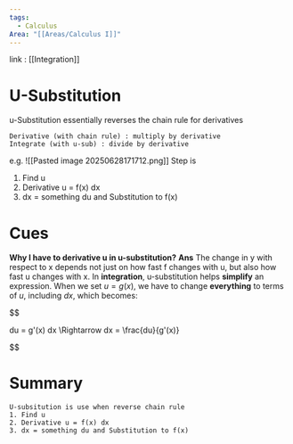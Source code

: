 ```yaml
---
tags:
  - Calculus
Area: "[[Areas/Calculus I]]"
---
```

link : [[Integration]]
# U-Substitution
u-Substitution essentially reverses the chain rule for derivatives
```
Derivative (with chain rule) : multiply by derivative
Integrate (with u-sub) : divide by derivative
```
e.g.
![[Pasted image 20250628171712.png]]
Step is
1. Find u 
2. Derivative u = f(x) dx
3. dx = something du and Substitution to f(x)
# Cues
**Why I have to derivative u in u-substitution?**
**Ans** The change in y with respect to x depends not just on how fast f changes with u, but also how fast u changes with x.
In **integration**, u-substitution helps **simplify** an expression. When we set $u = g(x)$, we have to change **everything** to terms of $u$, including $dx$, which becomes:

$$

du = g'(x) dx \Rightarrow dx = \frac{du}{g'(x)}

$$
# Summary
```
U-subsitution is use when reverse chain rule
1. Find u 
2. Derivative u = f(x) dx
3. dx = something du and Substitution to f(x)
```
